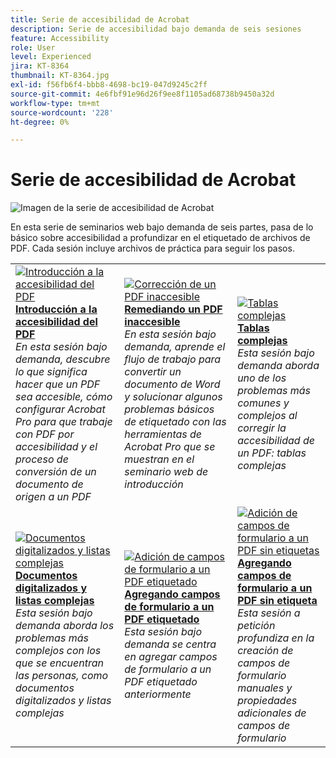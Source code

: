 ```yaml
---
title: Serie de accesibilidad de Acrobat
description: Serie de accesibilidad bajo demanda de seis sesiones
feature: Accessibility
role: User
level: Experienced
jira: KT-8364
thumbnail: KT-8364.jpg
exl-id: f56fb6f4-bbb8-4698-bc19-047d9245c2ff
source-git-commit: 4e6fbf91e96d26f9ee8f1105ad68738b9450a32d
workflow-type: tm+mt
source-wordcount: '228'
ht-degree: 0%

---
```


# Serie de accesibilidad de Acrobat

![Imagen de la serie de accesibilidad de Acrobat](../assets/Hero_Accessibility.png)

En esta serie de seminarios web bajo demanda de seis partes, pasa de lo básico sobre accesibilidad a profundizar en el etiquetado de archivos de PDF. Cada sesión incluye archivos de práctica para seguir los pasos.

<table style="table-layout:fixed">
<tr>
  <td>
    <a href="accessibilitysession1.md">
      <img alt="Introducción a la accesibilidad del PDF" src="../assets/Accessibilitysession1_1280.png" />
    </a>
    <div>
    <a href="accessibilitysession1.md"><strong>Introducción a la accesibilidad del PDF</strong></a>
    </div>
    <em>En esta sesión bajo demanda, descubre lo que significa hacer que un PDF sea accesible, cómo configurar Acrobat Pro para que trabaje con PDF por accesibilidad y el proceso de conversión de un documento de origen a un PDF</em>
    <br>
  </td>
  <td>
    <a href="accessibilitysession2.md">
      <img alt="Corrección de un PDF inaccesible" src="../assets/Accessibilitysession2_1280.png" />
    </a>
    <div>
    <a href="accessibilitysession2.md"><strong>Remediando un PDF inaccesible</strong></a>
    </div>
    <em>En esta sesión bajo demanda, aprende el flujo de trabajo para convertir un documento de Word y solucionar algunos problemas básicos de etiquetado con las herramientas de Acrobat Pro que se muestran en el seminario web de introducción</em>
    <br>
  </td>  
  <td>
    <a href="accessibilitysession3.md">
      <img alt="Tablas complejas" src="../assets/Accessibilitysession3_1280.png" />
    </a>
    <div>
    <a href="accessibilitysession3.md"><strong>Tablas complejas</strong></a>
    </div>
    <em>Esta sesión bajo demanda aborda uno de los problemas más comunes y complejos al corregir la accesibilidad de un PDF: tablas complejas</em>
    <br>
  </td>
</tr>
<tr>
  <td>
    <a href="accessibilitysession4.md">
      <img alt="Documentos digitalizados y listas complejas" src="../assets/Accessibilitysession4_1280.png" />
    </a>
    <div>
    <a href="accessibilitysession4.md"><strong>Documentos digitalizados y listas complejas</strong></a>
    </div>
    <em>Esta sesión bajo demanda aborda los problemas más complejos con los que se encuentran las personas, como documentos digitalizados y listas complejas</em>
    <br>
  </td>
  <td>
    <a href="accessibilitysession5.md">
      <img alt="Adición de campos de formulario a un PDF etiquetado" src="../assets/Accessibilitysession5_1280.png" />
    </a>
    <div>
    <a href="accessibilitysession5.md"><strong>Agregando campos de formulario a un PDF etiquetado</strong></a>
    </div>
    <em>Esta sesión bajo demanda se centra en agregar campos de formulario a un PDF etiquetado anteriormente</em>
    <br>
  </td>  
  <td>
    <a href="accessibilitysession6.md">
      <img alt="Adición de campos de formulario a un PDF sin etiquetas" src="../assets/Accessibilitysession6_1280.png" />
    </a>
    <div>
    <a href="accessibilitysession6.md"><strong>Agregando campos de formulario a un PDF sin etiqueta</strong></a>
    </div>
    <em>Esta sesión a petición profundiza en la creación de campos de formulario manuales y propiedades adicionales de campos de formulario</em>
    <br>
  </td> 
</tr>
</table>
